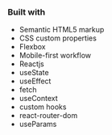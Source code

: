 ### Built with

- Semantic HTML5 markup
- CSS custom properties
- Flexbox
- Mobile-first workflow
- Reactjs
- useState
- useEffect
- fetch
- useContext
- custom hooks
- react-router-dom
- useParams